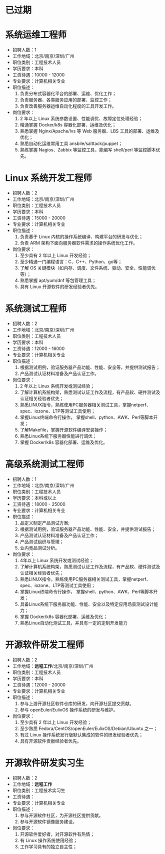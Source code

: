 # 已过期

# 系统运维工程师
* 招聘人数：1
* 工作地域：北京/南京/深圳/广州
* 职位类别：工程技术人员
* 学历要求：本科
* 工资待遇：10000 - 12000
* 专业要求：计算机相关专业
* 职位描述：
  1. 负责分布式容器化平台的部署、运维、优化工作；
  2. 负责服务器、各类服务应用的部署、监控工作；
  3. 负责改善服务器运维自动化程度的工具开发工作。
* 岗位要求：
  1. 2 年以上 Linux 系统参数设置、性能调优、故障定位处理经验；
  2. 精通掌握 Docker/k8s 容器化部署、运维及优化；
  3. 熟悉掌握 Nginx/Apache/lvs 等 Web 服务器、LBS 工具的部署、运维及优化；
  4. 熟悉自动化运维常用工具 ansbile/salttack/puppet；
  5. 熟练掌握 Nagios、Zabbix 等监控工具，能编写 shell/perl 等监控脚本优先。
# Linux 系统开发工程师
* 招聘人数：2
* 工作地域：北京/南京/深圳/广州
* 职位类别：工程技术人员
* 学历要求：本科
* 工资待遇：15000 - 20000
* 专业要求：计算机相关专业
* 职位描述：
  1. 负责基于 Linux 内核的操作系统编译、构建平台的研发与优化；
  2. 负责 ARM 架构下面向服务器软件需求的操作系统优化工作。
* 岗位要求：
  1. 至少具有 2 年以上 Linux 开发经验；
  2. 至少精通一门编程语言：C、C++、Python、go等；
  3. 了解 OS 关键模块（如内存、调度、文件系统、驱动、安全、性能调优等）；
  4. 熟悉掌握 apt/yum/dnf 等包管理工具；
  5. 具有 Linux 开源软件的研发经验者优先。
# 系统测试工程师
* 招聘人数：2
* 工作地域：北京/南京/深圳/广州
* 职位类别：工程技术人员
* 学历要求：本科
* 工资待遇：12000 - 16000
* 专业要求：计算机相关专业
* 职位描述：
  1. 根据测试用例，验证服务器产品功能、性能、安全等，并提供测试报告；
  2. 产品测试认证材料准备及产品认证工作。
* 岗位要求：
  1. 2 年以上 Linux 系统开发或测试经验；
  2. 了解计算机系统构架，熟悉测试认证工作及流程，有产品软、硬件测试及认证相关经验者优先；
  3. 熟悉LINUX指令，熟练使用PC服务器相关测试工具，掌握netperf、spec、iozone、LTP等测试工具使用；
  4. 掌握Linux终端命令行操作， 掌握shell、python、AWK、Perl等脚本开发；
  5. 了解Makefile，掌握开源软件编译安装操作；
  6. 熟悉Linux系统下服务器性能进行调优；
  7. 掌握 Docker/k8s 容器化部署、运维及优化。
# 高级系统测试工程师
* 招聘人数：1
* 工作地域：北京/南京/深圳/广州
* 职位类别：工程技术人员
* 学历要求：本科或以上
* 工资待遇：18000 - 25000
* 专业要求：计算机相关专业
* 职位描述：
  1. 品定义制定产品测试方案;
  2. 根据测试用例，验证服务器产品功能、性能、安全，并提供测试报告；
  3. 产品测试认证材料准备及产品认证工作；
  4. 产品测试组织与管理；
  5. 业内竞品测试分析。
* 岗位要求：
  1. 4年以上 Linux 系统开发或测试经验；
  2. 了解计算机系统构架，熟悉测试认证工作及流程，有产品软、硬件测试及认证相关经验者优先；
  3. 熟悉LINUX指令，熟练使用PC服务器相关测试工具，掌握netperf、spec、iozone、LTP等测试工具使用；
  4. 掌握Linux终端命令行操作， 掌握shell、python、AWK、Perl等脚本开发；
  5. 具备Linux系统下服务器功能、性能、安全以及特定应用场景测试设计能力；
  6. 掌握 Docker/k8s 容器化部署、运维及优化；
  7. 熟悉Linux自动化测试工具，并具有一定的定制开发能力
# 开源软件研发工程师
* 招聘人数：2
* 工作地域：**远程工作**/北京/南京/深圳/广州
* 职位类别：工程技术人员
* 学历要求：本科
* 工资待遇：12000 - 20000
* 专业要求：计算机相关专业
* 职位描述：
  1. 参与上游开源社区软件仓库的研发，向开源社区提交贡献。
  2. 参与 openEuler/EulixOS 操作系统的研发与维护。
* 岗位要求：
  1. 至少具有 2 年以上 Linux 开发经验；
  2. 至少熟悉 Fedora/CentOS/openEuler/EulixOS/Debian/Ubuntu 之一；
  3. 有过 Linux 操作系统发行版默认集成的软件的研发经验者优先；
  4. 具有开源软件贡献经验者优先。

# 开源软件研发实习生

* 招聘人数：2
* 工作地域：**远程工作**
* 职位类别：工程技术实习生
* 工资待遇：
* 专业要求：计算机相关专业
* 职位描述：
  1. 参与开源软件社区，为开源社区提供贡献。
  2. 参与开源软件镜像服务建设。
* 岗位要求：
  1. 开源软件爱好者，对开源软件有热情；
  2. 有 Linux 操作系统使用经验；
  3. 工作学习具有的独立自主性；
